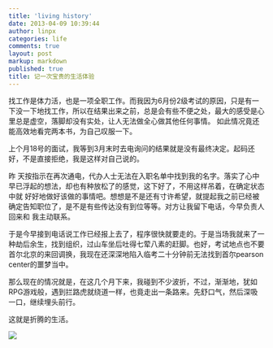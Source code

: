 ```yaml
---
title: 'living history'
date: 2013-04-09 10:39:44
author: linpx
categories: life
comments: true
layout: post
markup: markdown
published: true
title: 记一次宝贵的生活体验
---
```

找工作是体力活，也是一项全职工作。而我因为6月份2级考试的原因，只是有一下没一下地找工作，所以在结果出来之前，总是会有些不便之处，最大的感受是心里总是虚空，落脚却没有实处，让人无法做全心做其他任何事情。
如此情况竟还能高效地看完两本书，为自己叹服一下。

上个月18号的面试，我等到3月末时去电询问的结果就是没有最终决定。起码还好，不是直接拒绝，我是这样对自己说的。

昨 天按指示在再次通电，代办人士无法在入职名单中找到我的名字。落实了心中早已浮起的想法，却也有种放松了的感觉，这下好了，不用这样吊着，在确定状态中就
好好地做好该做的事情吧。想想是不是还有寸许希望，就提起我之前已经被确定告知职位了，是不是有些传达没有到位等等。对方让我留下电话，今早负责人回来和
我主动联系。

于是今早接到电话说工作已经报上去了，程序很快就要走的。于是当场我就来了一种劫后余生，找到组织，过山车坐后吐得七荤八素的赶脚。也好，考试地点也不要首尔北京的来回调换，我现在还深深地陷入临考二十分钟前无法找到首尔pearson
center的噩梦当中。

那么现在的情况就是，在这几个月下来，我碰到不少波折，不过，渐渐地，犹如RPG游戏般，遇到拦路虎就绕道一样，也竟走出一条路来。先舒口气，然后深吸一口，继续埋头前行。

这就是折腾的生活。

![](http://farm9.staticflickr.com/8404/8632661171_7816166257_z.jpg)
